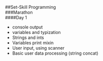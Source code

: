 ##Set-Skill Programming  
###Marathon  
####Day 1  

- console output
- variables and typization
- Strings and ints
- Variables print mixin
- User input, using scanner
- Basic user data processing (string concat)
